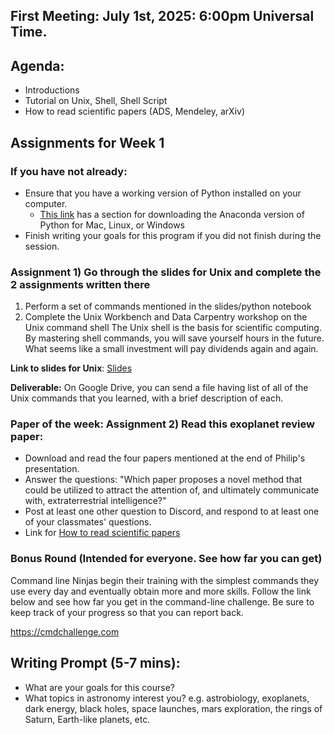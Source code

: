 ## First Meeting: July 1st, 2025: 6:00pm Universal Time.


## Agenda:
* Introductions
* Tutorial on Unix, Shell, Shell Script
* How to read scientific papers (ADS, Mendeley, arXiv)


## Assignments for Week 1

### If you have not already:
 * Ensure that you have a working version of Python installed on your computer.
   * [This link](https://carpentries.github.io/workshop-template/#python) has a section for downloading the Anaconda version of Python for Mac, Linux, or Windows
 * Finish writing your goals for this program if you did not finish during the session.

### Assignment 1) Go through the slides for Unix and complete the 2 assignments written there
1. Perform a set of commands mentioned in the slides/python notebook
2. Complete the Unix Workbench and Data Carpentry workshop on the Unix command shell
The Unix shell is the basis for scientific computing. By mastering shell commands, you will save
yourself hours in the future. What seems like a small investment will pay dividends again and again.

**Link to slides for Unix**: [Slides](https://github.com/howardisaacson/Intro-to-Astro2025/blob/main/Week1_Unix_Reading_Papers/unix.pdf)

**Deliverable:**
  On Google Drive, you can send a file having list of all of the Unix commands that you learned, with a brief description of each.


### Paper of the week: Assignment 2) Read this exoplanet review paper:

* Download and read the four papers mentioned at the end of Philip's presentation.
* Answer the questions: "Which paper proposes a novel method that could be utilized to attract the attention of, and ultimately communicate with, extraterrestrial intelligence?"
* Post at least one other question to Discord, and respond to at least one of your classmates' questions.
* Link for [How to read scientific papers](https://github.com/howardisaacson/Intro-to-Astro2025/blob/main/Week1_Unix_Reading_Papers/how_to_read_scientific_papers.md)


### Bonus Round (Intended for everyone. See how far you can get)
Command line Ninjas begin their training with the simplest commands they use every day and eventually obtain
more and more skills. Follow the link below and see how far you get in the command-line challenge. Be sure to
keep track of your progress so that you can report back.

https://cmdchallenge.com

## Writing Prompt (5-7 mins):
* What are your goals for this course?
* What topics in astronomy interest you? e.g. astrobiology, exoplanets, dark energy, black holes, space launches, mars exploration, the rings of Saturn, Earth-like planets, etc.
